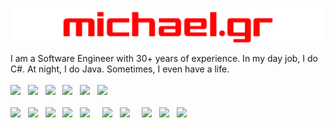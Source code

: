 <p align="center">
<img title="michael.gr logo" src="michael.gr-logo.svg" width="512"/><br/>
</p>

I am a Software Engineer with 30+ years of experience. In my day job, I do C#. At night, I do Java. Sometimes, I even have a life.  
<br/>
<a href="mailto:mailto@michael.gr">
<img src="https://img.shields.io/badge/-mailto@michael.gr-e0e0e0?logo=gmail&style=plastic" height="22"/></a>
&nbsp;
<a href="https://blog.michael.gr">
<img src="https://img.shields.io/badge/-blog.michael.gr-e0e0e0?logo=blogger&style=plastic" height="22" /></a>
&nbsp;
<a href="https://github.com/mikenakis">
<img src="https://img.shields.io/badge/-mikenakis-406080?style=plastic&logo=github" height="22"/></a>
&nbsp;
<a href="https://stackoverflow.com/users/773113/mike-nakis">
<img src="https://img.shields.io/badge/-50K-orange?logo=stackoverflow&label=Stackoverflow&labelColor=606060&style=plastic" height="22" /></a>
&nbsp;
<a href="https://www.linkedin.com/in/mikenakis/">
<img src="https://img.shields.io/badge/-LinkedIn-blue?logo=linkedin&style=plastic" height="22"/></a>
&nbsp;
<a href="https://meet.google.com/zqu-tekx-zdk">
<img src="https://img.shields.io/badge/Google%20Meet-00897B?logo=google-meet&logoColor=white&style=plastic" height="22" /></a>
&nbsp;
<br/>
<br/>
<a href="#">
<img src="https://img.shields.io/badge/C%23-239120?logo=c-sharp&logoColor=white&style=plastic" height="22" /></a>
&nbsp;
<a href="#">
<img src="https://img.shields.io/badge/Java-ED8B00?logo=java&logoColor=white&style=plastic" height="22" /></a>
&nbsp;
<a href="#">
<img src="https://img.shields.io/badge/C%2B%2B-00599C?logo=c%2B%2B&logoColor=white&style=plastic" height="22" /></a>
&nbsp;
<a href="#">
<img src="https://img.shields.io/badge/Scala-FF4040?logo=scala&logoColor=white&style=plastic" height="22" /></a>
&nbsp;
<a href="#">
<img src="https://img.shields.io/badge/GIT-E44C30?logo=git&logoColor=white&style=plastic" height="22" /></a>
&nbsp; &nbsp;
<a href="#">
<img src="https://img.shields.io/badge/IDEA-4080c0.svg?logo=intellij-idea&logoColor=black&style=plastic" height="22" /></a>
&nbsp;
<a href="#">
<img src="https://img.shields.io/badge/VS-5C2D91?logo=visual%20studio&logoColor=white&style=plastic" height="22" /></a>
&nbsp; &nbsp;
<a href="#">
<img src="https://img.shields.io/badge/Linux-FCC624?logo=linux&logoColor=black&style=plastic" height="22" /></a>
&nbsp; 
<a href="#">
<img src="https://img.shields.io/badge/Windows-0078D6?logo=windows&logoColor=white&style=plastic" height="22" /></a>
&nbsp; 
<a href="#">
<img src="https://img.shields.io/badge/macOS-C0C0C0?logo=macos&logoColor=black&style=plastic" height="22" /></a>

<!-- Does not work due to: https://github.com/badges/shields/issues/5415 
<img src="https://img.shields.io/stackexchange/stackoverflow/r/773113?color=orange&label=Stack Overflow&logo=stackoverflow&style=plastic" height="22" />
-->
<!--
<a href="https://stackexchange.com/users/404649"><img src="https://stackexchange.com/users/flair/404649.png?theme=dark" width="208" height="58" alt="profile for Mike Nakis on Stack Exchange" title="profile for Mike Nakis on Stack Exchange"></a>
-->
<!--
<img src="https://img.shields.io/badge/PayPal-00457C?logo=paypal&logoColor=white&style=plastic" height="22" />
-->

<!--
**mikenakis/mikenakis** is a ✨ _special_ ✨ repository because its `README.md` (this file) appears on your GitHub profile.

Here are some ideas to get you started:

- 🔭 I’m currently working on ...
- 🌱 I’m currently learning ...
- 👯 I’m looking to collaborate on ...
- 🤔 I’m looking for help with ...
- 💬 Ask me about ...
- 😄 Pronouns: ...
- ⚡ Fun fact: ...
-->
